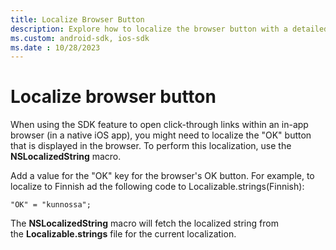 ```yaml
---
title: Localize Browser Button
description: Explore how to localize the browser button with a detailed example.
ms.custom: android-sdk, ios-sdk
ms.date : 10/28/2023
---
```


# Localize browser button

When using the SDK feature to open click-through links within an in-app browser (in a native iOS app), you might need to localize the "OK" button that is displayed in the browser. To perform this localization, use the **NSLocalizedString** macro.

Add a value for the "OK" key for the browser's OK button. For example, to localize to Finnish ad the following code to Localizable.strings(Finnish):

```
"OK" = "kunnossa";
```

The **NSLocalizedString** macro will fetch the localized string from the **Localizable.strings** file for the current localization.

